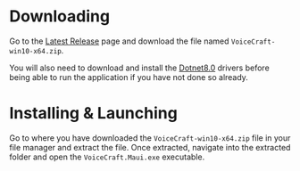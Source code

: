 # Downloading

Go to the [Latest Release](https://github.com/AvionBlock/VoiceCraft/releases/latest) page and download the file named `VoiceCraft-win10-x64.zip`.

You will also need to download and install the [Dotnet8.0](https://dotnet.microsoft.com/en-us/download) drivers before being able to run the application if you have not done so already.

# Installing & Launching

Go to where you have downloaded the `VoiceCraft-win10-x64.zip` file in your file manager and extract the file. Once extracted, navigate into the extracted folder and open the `VoiceCraft.Maui.exe` executable.